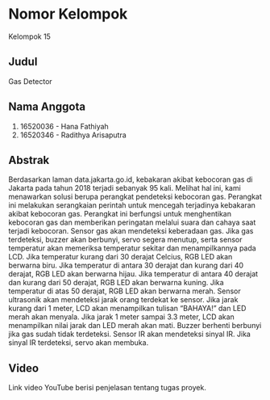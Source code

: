 # Nomor Kelompok
Kelompok 15

## Judul
Gas Detector

## Nama Anggota
1. 16520036 - Hana Fathiyah
2. 16520346 - Radithya Arisaputra

## Abstrak
Berdasarkan laman data.jakarta.go.id, kebakaran akibat kebocoran gas di Jakarta pada tahun 2018 terjadi sebanyak 95 kali. Melihat hal ini, kami menawarkan solusi berupa perangkat pendeteksi kebocoran gas. Perangkat ini melakukan serangkaian perintah untuk mencegah terjadinya kebakaran akibat kebocoran gas. Perangkat ini berfungsi untuk menghentikan kebocoran gas dan memberikan peringatan melalui suara dan cahaya saat terjadi kebocoran. Sensor gas akan mendeteksi keberadaan gas. Jika gas terdeteksi, buzzer akan berbunyi, servo segera menutup, serta sensor temperatur akan memeriksa temperatur sekitar dan menampilkannya pada LCD. Jika temperatur kurang dari 30 derajat Celcius, RGB LED akan berwarna biru. Jika temperatur di antara 30 derajat dan kurang dari 40 derajat, RGB LED akan berwarna hijau. Jika temperatur di antara 40 derajat dan kurang dari 50 derajat, RGB LED akan berwarna kuning. Jika temperatur di atas 50 derajat, RGB LED akan berwarna merah. Sensor ultrasonik akan mendeteksi jarak orang terdekat ke sensor. Jika jarak kurang dari 1 meter, LCD akan menampilkan tulisan “BAHAYA!” dan LED merah akan menyala. Jika jarak 1 meter sampai 3.3 meter, LCD akan menampilkan nilai jarak dan LED merah akan mati. Buzzer berhenti berbunyi jika gas sudah tidak terdeteksi. Sensor IR akan mendeteksi sinyal IR. Jika sinyal IR terdeteksi, servo akan membuka.

## Video
Link video YouTube berisi penjelasan tentang tugas proyek.

